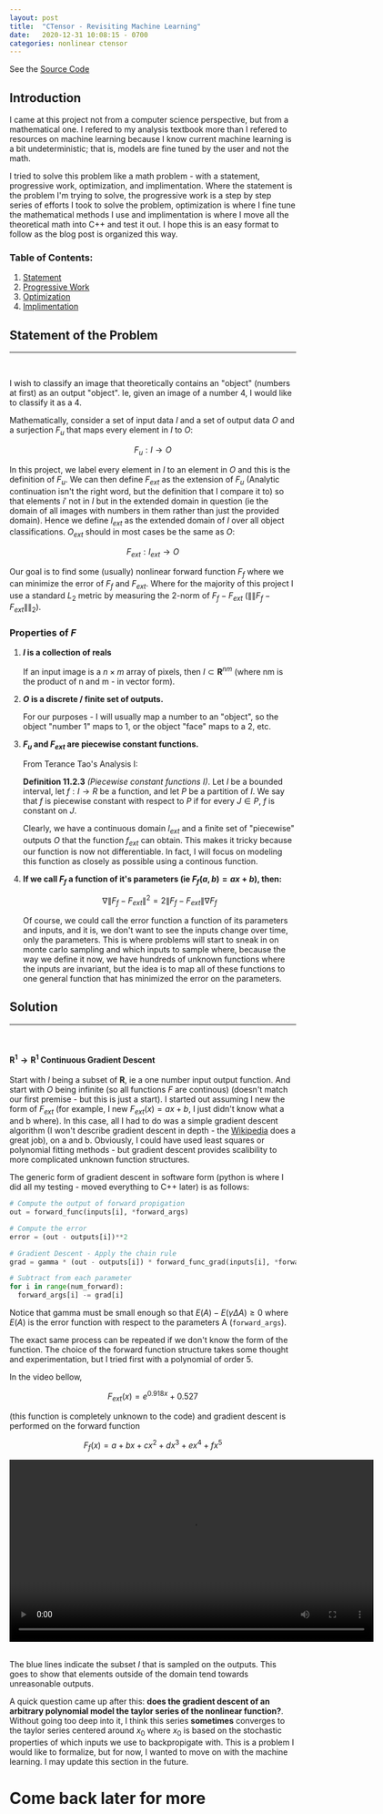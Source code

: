 ```yaml
---
layout: post
title:  "CTensor - Revisiting Machine Learning"
date:   2020-12-31 10:08:15 - 0700
categories: nonlinear ctensor
---
```


See the [Source Code](https://github.com/tlincke125/cTensor)

<script type="text/x-mathjax-config">
MathJax.Hub.Config({
  tex2jax: {
    inlineMath: [['$','$'], ['\\(','\\)']],
    processEscapes: true
  }
});
</script>
<script src="https://cdnjs.cloudflare.com/ajax/libs/mathjax/2.7.0/MathJax.js?config=TeX-AMS-MML_HTMLorMML" type="text/javascript"></script>

## Introduction
I came at this project not from a computer science perspective, but from a mathematical one. I refered to my analysis textbook more than I refered to resources on machine learning because I know current machine learning is a bit undeterministic; that is, models are fine tuned by the user and not the math. 

I tried to solve this problem like a math problem - with a statement, progressive work, optimization, and implimentation. Where the statement is the problem I'm trying to solve, the progressive work is a step by step series of efforts I took to solve the problem, optimization is where I fine tune the mathematical methods I use and implimentation is where I move all the theoretical math into C++ and test it out. I hope this is an easy format to follow as the blog post is organized this way.

### Table of Contents:
1. [Statement](#statement-of-the-problem)
2. [Progressive Work](#solution)
3. [Optimization](#)
4. [Implimentation](#)

## Statement of the Problem
---

<br>

I wish to classify an image that theoretically contains an "object" (numbers at first) as an output "object". Ie, given an image of a number 4, I would like to classify it as a 4.

Mathematically, consider a set of input data $I$ and a set of output data $O$ and a surjection $F_u$ that maps every element in $I$ to $O$:

$$F_u: I \rightarrow O$$

In this project, we label every element in $I$ to an element in $O$ and this is the definition of $F_u$. We can then define $F_{ext}$ as the extension of $F_u$ (Analytic continuation isn't the right word, but the definition that I compare it to) so that elements $i'$ not in $I$ but in the extended domain in question (ie the domain of all images with numbers in them rather than just the provided domain). Hence we define $I_{ext}$ as the extended domain of $I$ over all object classifications. $O_{ext}$ should in most cases be the same as $O$:

$$F_{ext}: I_{ext} \rightarrow O$$

Our goal is to find some (usually) nonlinear forward function $F_f$ where we can minimize the error of $F_f$ and $F_{ext}$. Where for the majority of this project I use a standard $L_2$ metric by measuring the 2-norm of $F_f - F_{ext}$ ($\|\|F_f - F_{ext}\|\|_2$).


### Properties of $F$
1. **$I$ is a collection of reals**

   If an input image is a $n\times m$ array of pixels, then $I \subset \mathbf{R}^{nm}$ (where nm is the product of n and m - in vector form). 

2. **$O$ is a discrete / finite set of outputs.**

   For our purposes - I will usually map a number to an "object", so the object "number 1" maps to 1, or the object "face" maps to a 2, etc. 

3. **$F_u$ and $F_{ext}$ are piecewise constant functions.**

   From Terance Tao's Analysis I:

   **Definition 11.2.3** *(Piecewise constant functions I)*. Let $I$ be a bounded
   interval, let $f : I \rightarrow R$ be a function, and let $P$ be a partition of $I$. We
   say that $f$ is piecewise constant with respect to $P$ if for every $J \in P$, $f$
   is constant on $J$.

   Clearly, we have a continuous domain $I_{ext}$ and a finite set of "piecewise" outputs $O$ that the function $f_{ext}$ can obtain. This makes it tricky because our function is now not differentiable. In fact, I will focus on modeling this function as closely as possible using a continous function.

4. **If we call $F_f$ a function of it's parameters (ie $F_f(a, b) = ax + b$), then:**

   $$\nabla \|F_f - F_{ext}\|^2 = 2\|F_f - F_{ext}\|\nabla F_f$$

   Of course, we could call the error function a function of its parameters and inputs, and it is, we don't want to see the inputs change over time, only the parameters. This is where problems will start to sneak in on monte carlo sampling and which inputs to sample where, because the way we define it now, we have hundreds of unknown functions where the inputs are invariant, but the idea is to map all of these functions to one general function that has minimized the error on the parameters. 

## Solution
---

<br>

#### $\mathbf{R}^1 \rightarrow \mathbf{R}^1$ Continuous Gradient Descent
Start with $I$ being a subset of $\mathbf{R}$, ie a one number input output function. And start with $O$ being infinite (so all functions $F$ are continous) (doesn't match our first premise - but this is just a start). I started out assuming I new the form of $F_{ext}$ (for example, I new $F_{ext}(x) = ax + b$, I just didn't know what a and b where). In this case, all I had to do was a simple gradient descent algorithm (I won't describe gradient descent in depth - the [Wikipedia](https://en.wikipedia.org/wiki/Gradient_descent) does a great job), on a and b. Obviously, I could have used least squares or polynomial fitting methods - but gradient descent provides scalibility to more complicated unknown function structures.

The generic form of gradient descent in software form (python is where I did all my testing - moved everything to C++ later) is as follows:
```python
# Compute the output of forward propigation
out = forward_func(inputs[i], *forward_args) 

# Compute the error
error = (out - outputs[i])**2 

# Gradient Descent - Apply the chain rule
grad = gamma * (out - outputs[i]) * forward_func_grad(inputs[i], *forward_args) 

# Subtract from each parameter
for i in range(num_forward): 
  forward_args[i] -= grad[i]
```

Notice that gamma must be small enough so that $E(A) - E(\gamma\Delta A) \geq 0$ where $E(A)$ is the error function with respect to the parameters A (`forward_args`).

The exact same process can be repeated if we don't know the form of the function. The choice of the forward function structure takes some thought and experimentation, but I tried first with a polynomial of order 5. 

In the video bellow, 

$$F_{ext}(x) = e^{0.918x} + 0.527$$

(this function is completely unknown to the code) and gradient descent is performed on the forward function 

$$F_f(x) = a + bx + cx^2 + dx^3 + ex^4 + fx^5$$

<video width="480" height="320" controls="controls" style="display: block; width: auto; margin: 0 auto;">
  <source src="/resources/exp_poly_grad_descent.mp4" type="video/mp4">
</video>

<br>

The blue lines indicate the subset $I$ that is sampled on the outputs. This goes to show that elements outside of the domain tend towards unreasonable outputs.

A quick question came up after this: **does the gradient descent of an arbitrary polynomial model the taylor series of the nonlinear function?**. Without going too deep into it, I think this series **sometimes** converges to the taylor series centered around $x_0$ where $x_0$ is based on the stochastic properties of which inputs we use to backpropigate with. This is a problem I would like to formalize, but for now, I wanted to move on with the machine learning. I may update this section in the future.

# Come back later for more



